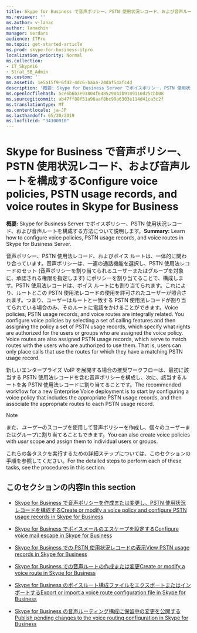 ```yaml
---
title: Skype for Business で音声ポリシー、PSTN 使用状況レコード、および音声ルートを構成する
ms.reviewer: ''
ms.author: v-lanac
author: lanachin
manager: serdars
audience: ITPro
ms.topic: get-started-article
ms.prod: skype-for-business-itpro
localization_priority: Normal
ms.collection:
- IT_Skype16
- Strat_SB_Admin
ms.custom: ''
ms.assetid: 1e5a15f9-6f42-4dc6-baaa-24daf54afc4d
description: '概要: Skype for Business Server でボイスポリシー、PSTN 使用状況レコード、および音声ルートを構成する方法について説明します。'
ms.openlocfilehash: 5ce6b6b3e93804f648529043b9189110d25cbb08
ms.sourcegitcommit: ab47ff88f51a96aaf8bc99a6303e114d41ca5c2f
ms.translationtype: MT
ms.contentlocale: ja-JP
ms.lasthandoff: 05/20/2019
ms.locfileid: "34300910"
---
```

# <a name="configure-voice-policies-pstn-usage-records-and-voice-routes-in-skype-for-business"></a><span data-ttu-id="8e676-103">Skype for Business で音声ポリシー、PSTN 使用状況レコード、および音声ルートを構成する</span><span class="sxs-lookup"><span data-stu-id="8e676-103">Configure voice policies, PSTN usage records, and voice routes in Skype for Business</span></span>
 
<span data-ttu-id="8e676-104">**概要:** Skype for Business Server でボイスポリシー、PSTN 使用状況レコード、および音声ルートを構成する方法について説明します。</span><span class="sxs-lookup"><span data-stu-id="8e676-104">**Summary:** Learn how to configure voice policies, PSTN usage records, and voice routes in Skype for Business Server.</span></span>
  
<span data-ttu-id="8e676-p101">音声ポリシー、PSTN 使用法レコード、およびボイス ルートは、一体的に関わり合っています。音声ポリシーは、一連の通話機能を選択し、PSTN 使用法レコードのセット (音声ポリシーを割り当てられるユーザーまたはグループを対象に、承認される権限を指定します) にポリシーを割り当てることで、構成します。PSTN 使用法レコードは、ボイス ルートにも割り当てられます。これにより、ルートとこの PSTN 使用法レコードの使用を許可されたユーザーが照合されます。つまり、ユーザーはルートと一致する PSTN 使用法レコードが割り当てられている場合のみ、そのルートに電話をかけることができます。</span><span class="sxs-lookup"><span data-stu-id="8e676-p101">Voice policies, PSTN usage records, and voice routes are integrally related. You configure voice policies by selecting a set of calling features and then assigning the policy a set of PSTN usage records, which specify what rights are authorized for the users or groups who are assigned the voice policy. Voice routes are also assigned PSTN usage records, which serve to match routes with the users who are authorized to use them. That is, users can only place calls that use the routes for which they have a matching PSTN usage record.</span></span>
  
<span data-ttu-id="8e676-109">新しいエンタープライズ VoIP を展開する場合の推奨ワークフローは、最初に該当する PSTN 使用法レコードを含む音声ポリシーを構成し、次に、該当するルートを各 PSTN 使用法レコードに割り当てることです。</span><span class="sxs-lookup"><span data-stu-id="8e676-109">The recommended workflow for a new Enterprise Voice deployment is to start by configuring a voice policy that includes the appropriate PSTN usage records, and then associate the appropriate routes to each PSTN usage record.</span></span> 
  
> [!NOTE]
> <span data-ttu-id="8e676-110">また、*ユーザー*のスコープを使用して音声ポリシーを作成し、個々のユーザーまたはグループに割り当てることもできます。</span><span class="sxs-lookup"><span data-stu-id="8e676-110">You can also create voice policies with  *user*  scope and assign them to individual users or groups.</span></span>
  
<span data-ttu-id="8e676-111">これらの各タスクを実行するための詳細ステップについては、このセクションの手順を参照してください。</span><span class="sxs-lookup"><span data-stu-id="8e676-111">For the detailed steps to perform each of these tasks, see the procedures in this section.</span></span>
  
## <a name="in-this-section"></a><span data-ttu-id="8e676-112">このセクションの内容</span><span class="sxs-lookup"><span data-stu-id="8e676-112">In this section</span></span>

- [<span data-ttu-id="8e676-113">Skype for Business で音声ポリシーを作成または変更し、PSTN 使用状況レコードを構成する</span><span class="sxs-lookup"><span data-stu-id="8e676-113">Create or modify a voice policy and configure PSTN usage records in Skype for Business</span></span>](voice-policy-and-pstn-usage-records.md)
    
- [<span data-ttu-id="8e676-114">Skype for Business でボイスメールのエスケープを設定する</span><span class="sxs-lookup"><span data-stu-id="8e676-114">Configure voice mail escape in Skype for Business</span></span>](configure-voice-mail-escape.md)
    
- [<span data-ttu-id="8e676-115">Skype for Business での PSTN 使用状況レコードの表示</span><span class="sxs-lookup"><span data-stu-id="8e676-115">View PSTN usage records in Skype for Business</span></span>](view-pstn-usage-records.md)
    
- [<span data-ttu-id="8e676-116">Skype for Business での音声ルートの作成または変更</span><span class="sxs-lookup"><span data-stu-id="8e676-116">Create or modify a voice route in Skype for Business</span></span>](create-or-modify-a-voice-route.md)
    
- [<span data-ttu-id="8e676-117">Skype for Business のボイスルート構成ファイルをエクスポートまたはインポートする</span><span class="sxs-lookup"><span data-stu-id="8e676-117">Export or import a voice route configuration file in Skype for Business</span></span>](voice-route-configuration-import-export.md)
    
- [<span data-ttu-id="8e676-118">Skype for Business の音声ルーティング構成に保留中の変更を公開する</span><span class="sxs-lookup"><span data-stu-id="8e676-118">Publish pending changes to the voice routing configuration in Skype for Business</span></span>](voice-route-config-changes.md)
    

